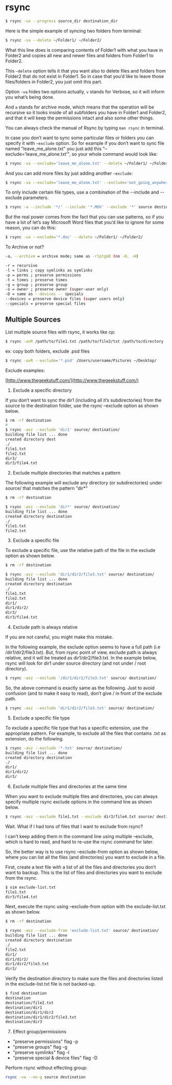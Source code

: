 # rsync
```bash
$ rsync -va --progress source_dir destination_dir
```

Here is the simple example of syncing two folders from terminal:
```bash
$ rsync -va --delete ~/Folder1/ ~/Folder2/
```

What this line does is comparing contents of Folder1 with what you have in Folder2 and copies all new and newer files and folders from Folder1 to Folder2.

This `–delete` option tells it that you want also to delete files and folders from Folder2 that do not exist in Folder1. So in case that you’d like to leave those files/folders in Folder2, you just omit this part.

Option `-va` hides two options actually, `v` stands for Verbose, so it will inform you what’s being done.

And `a` stands for archive mode, which means that the operation will be recursive so it looks inside of all subfolders you have in Folder1 and Folder2, and that it will keep the permissions intact and also some other things.

You can always check the manual of Rsync by typing `man rsync` in terminal.

In case you don’t want to sync some particular files or folders you can specify it with `–exclude` option. So for example if you don’t want to sync file named "leave_me_alone.txt" you just add this "–exclude=’leave_me_alone.txt’", so your whole command would look like:
```bash
$ rsync -va --exclude='leave_me_alone.txt' --delete ~/Folder1/ ~/Folder2/
```

And you can add more files by just adding another `–exclude`:
```bash
$ rsync -va --exclude='leave_me_alone.txt' --exclude='not_going_anywhere.doc' --delete ~/Folder1/ ~/Folder2/
```

To only include certain file types, use a combination of the --include and --exclude parameters.
```bash
$ rsync -a --include '*/' --include '*.MOV' --exclude '*' source destination
```

But the real power comes from the fact that you can use patterns, so if you have a lot of let’s say Microsoft Word files that you’d like to ignore for some reason, you can do this:
```bash
$ rsync -va --exclude='*.doc' --delete ~/Folder1/ ~/Folder2/
```

To Archive or not?
```bash
-a, --archive = archive mode; same as -rlptgoD (no -H, -A)

-r = recursive
-l = links ; copy symlinks as symlinks
-p = perms ; preserve permissions
-t = times ; preserve times
-g = group ; preserve group
-o = owner ; preserve owner (super-user only)
-D = same as --devices -- specials
--devices = preserve device files (super users only)
--specials = preserve special files
```

## Multiple Sources

List multiple source files with rsync, it works like cp:
```bash
$ rsync -avR /path/to/file1.txt /path/to/file2/txt /path/to/directory ... /destination/
```

ex: copy both folders, exclude .psd files
```bash
$ rsync -avR --exclude='*.psd' /Users/username/Pictures ~/Desktop/
```

Exclude examples:

[http://www.thegeekstuff.com/](http://www.thegeekstuff.com/)

1. Exclude a specific directory

If you don’t want to sync the dir1 (including all it’s subdirectories) from the source to the destination folder, use the rsync –exclude option as shown below.
```bash
$ rm -rf destination
#
$ rsync -avz --exclude 'dir1' source/ destination/
building file list ... done
created directory dest
./
file1.txt
file2.txt
dir3/
dir3/file4.txt
```

2. Exclude multiple directories that matches a pattern

The following example will exclude any directory (or subdirectories) under source/ that matches the pattern "dir*"
```bash
$ rm -rf destination

$ rsync -avz --exclude 'dir*' source/ destination/
building file list ... done
created directory destination
./
file1.txt
file2.txt
```

3. Exclude a specific file

To exclude a specific file, use the relative path of the file in the exclude option as shown below.
```bash
$ rm -rf destination

$ rsync -avz --exclude 'dir1/dir2/file3.txt' source/ destination/
building file list ... done
created directory destination
./
file1.txt
file2.txt
dir1/
dir1/dir2/
dir3/
dir3/file4.txt
```

4. Exclude path is always relative

If you are not careful, you might make this mistake.

In the following example, the exclude option seems to have a full path (i.e /dir1/dir2/file3.txt). But, from rsync point of view, exclude path is always relative, and it will be treated as dir1/dir2/file3.txt. In the example below, rsync will look for dir1 under source directory (and not under / root directory).
```bash
$ rsync -avz --exclude '/dir1/dir2/file3.txt' source/ destination/
```

So, the above command is exactly same as the following. Just to avoid confusion (and to make it easy to read), don’t give / in front of the exclude path.
```bash
$ rsync -avz --exclude 'dir1/dir2/file3.txt' source/ destination/
```

5. Exclude a specific file type

To exclude a specific file type that has a specific extension, use the appropriate pattern. For example, to exclude all the files that contains .txt as extension, do the following.
```bash
$ rsync -avz --exclude '*.txt' source/ destination/
building file list ... done
created directory destination
./
dir1/
dir1/dir2/
dir3/
```

6. Exclude multiple files and directories at the same time

When you want to exclude multiple files and directories, you can always specify multiple rsync exclude options in the command line as shown below.
```bash
$ rsync -avz --exclude file1.txt --exclude dir3/file4.txt source/ destination/
```

Wait. What if I had tons of files that I want to exclude from rsync?

I can’t keep adding them in the command line using multiple –exclude, which is hard to read, and hard to re-use the rsync command for later.

So, the better way is to use rsync –exclude-from option as shown below, where you can list all the files (and directories) you want to exclude in a file.

First, create a text file with a list of all the files and directories you don’t want to backup. This is the list of files and directories you want to exclude from the rsync.
```bash
$ vim exclude-list.txt
file1.txt
dir3/file4.txt
```

Next, execute the rsync using –exclude-from option with the exclude-list.txt as shown below.
```bash
$ rm -rf destination

$ rsync -avz --exclude-from 'exclude-list.txt' source/ destination/
building file list ... done
created directory destination
./
file2.txt
dir1/
dir1/dir2/
dir1/dir2/file3.txt
dir3/
```

Verify the destination directory to make sure the files and directories listed in the exclude-list.txt file is not backed-up.
```bash
$ find destination
destination
destination/file2.txt
destination/dir1
destination/dir1/dir2
destination/dir1/dir2/file3.txt
destination/dir3
```

7. Effect group/permissions

- "preserve permissions" flag -p
- "preserve groups" flag -g
- "preserve symlinks" flag -l
- "preserve special & device files" flag -D

Perform rsync without effecting group:
```bash
rsync -va --no-g source destination
```
